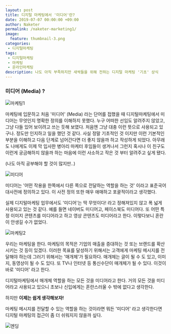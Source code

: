 ```yaml
---
layout: post
title: 디지털 마케팅에서 '미디어'란?
date: 2019-07-07 00:00:00 +09:00
author: Naketer
permalink: /naketer-marketing1/
image:
  feature: thumbnail-3.png
categories:
 - 디지털마케팅
tags:
 - 디지털마케팅
 - 마케팅
 - 온라인마케팅
description: 나도 아직 부족하지만 새싹들을 위해 전하는 디지털 마케팅 '기초' 상식
---
```






### 미디어 (Media) ?



![마케팅1](https://wefunction.com/wordpress/wp-content/uploads/2015/04/Screen-Shot-2015-04-02-at-02.31.09.png)



마케팅에 입문하고 처음 '미디어' (Media) 라는 단어를 접했을 때 디지털마케팅에서 미디어는 무엇인지 명확한 정의를 이해하지 못했다. 누구 어떠한 선임도 알려주지 않았고, 그냥 다들 있어 보이려고 쓰는 듯해 보였다. 처음엔 그냥 대충 이런 뜻으로 사용되고 있구나. 정도만 인지하고 일을 했던 것 같다. 사실 정말 기초적인 것 이지만 이런 기본적인 부분을 이해하고 다음 단계로 넘어간다면 더 좋지 않을까 하고 작성하게 되었다.  아무래도 나에게도 이제 막 입사한 병아리 마케터 후임들이 생겨나서 그런지 혹시나 이 친구도 이런게 궁금해하지 않을까 하는 마음에 이런 사소하고 작은 것 부터 알려주고 싶게 됐다.

(나도 아직 공부해야 할 것이 많지만..)



![미디어](https://lh3.googleusercontent.com/cbGsGtsZnkhKBMSGcnXG8NI-h_y3D1SnjiwbZq6uEqKvxm46_IzIq5jpuJNGpCMUf05s7tvPnLDw0Cliu9ZQ1gF_g76LY7ep8XPcXx7DllRoaVb95jJFDRHuXT-WKLV9eYRPCwXpiwz8WGQnKj8gG2QxCdVzMJdDBPvlLjwMNfCnZIuviA9XCeohDSfOcfHNzpyGwqWirzKWvl2OKasu-_y2mvLY72txWCMBjrDy8h5QW3Jaq6voeqhOi0pbraEEFsdq7uhEmALx8bdM4EpZmufAbQRhpa2G8_1jbg0noC9eqGB8zqfp6EaziyJkkT00Yh5w9W4sYf7mkvNYpHsL0lSz6ziIxngHxuTiVQ1H20w3EDc5rPxfcJdYtuAp7BJSCIRPpzzpJ9u_tAy2YGGdzX0sHRNr8Co-3ctnOv2ofEpsSpakn9LQBr4c5hk_7OUBN11ssYeBWVta-StyZ8uwfR22Hu_g8JmWHyi3kvsQaLLlntPhD7dgypRb-ZArW5CsntQEF0FoWA6M3qahBD-nW3zKHKiKlSB0jg9OE_aTM4Y250Kjt7Rrc6heYy6koVkh57MzYdfz7tdYTvTAOiS4igLYF2-8VFO1lI6ZRlB5Zlhe5tWnXZ8QidtmUL8LsN40IJIonv6JG09yh608y0sWW4YwpOotsKiUImw8CkBSAroaF1eEFCzZZFRwzL06RUBpCQ6gF2mE9glrKt4nB73xrqkV=w873-h443-no)



미디어는 '어떤 작용을 한쪽에서 다른 쪽으로 전달하는 역할을 하는 것' 이라고 표준국어대사전에 정의하고 있다. 이 사전 정의 또한 매우 애매하고 포괄적이라고 생각했다.

실제 디지털마케팅 업무에서도 '미디어'는 딱 무엇이다! 라고 정해져있지 않고 폭 넓게 사용되고 있는 것 같다. 예를 들면 네이버도 미디어고, 페이스북도 미디어다. 또 어떤 특정 이미지 콘텐츠를 미디어라고 하고 영상 콘텐츠도 미디어라고 한다. 이렇다보니 혼란이 안생길 수가 없었다.



![마케팅2](https://wefunction.com/wordpress/wp-content/uploads/2014/01/016.jpg)



우리는 마케팅을 한다. 마케팅의 목적은 기업의 매출을 증대하는 것 또는 브랜드를 확산시키는 것 등이 있겠다. 이러한 목표를 달성하기 위해서는 고객에게 마케팅 메시지를 전달해야 하는데 그러기 위해서는 '매개체'가 필요하다. 매개체는 글이 될 수 도 있고, 이미지, 동영상이 될 수 도 있다. 또 TV나 인터넷 등 통신수단이 매개체가 될 수 있다. 이것이 바로 '미디어' 라고 한다.

디지털마케팅에서 매개체 역할을 하는 모든 것을 미디어라고 한다. 거의 모든 것을 미디어라고 사용되고 있으니 초보나 신입에게는 혼란스러울 수 밖에 없다고 생각한다.

하지만 **이제는 쉽게 생각해보자!**

마케팅 메시지를 전달할 수 있는 역할을 하는 것이라면 뭐든 '미디어' 라고  생각한다면 디지털 마케팅의 접근이 좀 더 쉬워지지 않을까 싶다.



![엔딩](https://lh3.googleusercontent.com/Qerjpyo57Jx_l-OhGTKBo9ebK3EM1C_mC4ZRs0gifDwn8ke1CK9e_SNKQkk7AYosT_SDLGZUnA3VzOr5ratqBJlBiTocXvU60TdoDFLKDNo-92dA_vWVTMGoO25sFjXIP0d9Y06htDvPGZwqOFOVIuUR6CWcSKGtKAUhn_4_NfWE3CUzNuWie41Zxc3MAiNSQNZ_D1ZODVGgjxBqdzIuHjwys7I-BxTe-8Xyi5ezeqzA9bg5jvNkDUt_v0ce0XEKmHu-iAOIGEmYutuiKHUh8pjynxnHMKOESpKgNcLvkN1-S5hks503-Fu7E5kjRzJHVYre0-40ak_6Or9LiKYGurYkE_1gLQO5D_DXVDBJc11mXAj-JqFZousrqpVraZ0mjDOV-U7EDm9XAMzWTZvut80DWFe2NorVYNXzLMdwX8A-wCMkexHnndKQp2FEx5vNjrMflNLxvRdZNF01xU3V6B-xeOKRR6Q0wjze_6tcau8gCUaRsyQirfKnF9eTZ3wRN17YbStswd38voGuncXDwrJXLA3Aa8l-UzhYW32SoyOZPgM12ulrUBj1cWHIbrSQ7F0kpe5DvJ87NyKrBLwgLqY99OFjK9frtcqZLBo8mI3ad-qNi5pvxBZ7e_A56Q2_k2MLUiVHhXDBXPJ4XR8eGdPwM8cd2T4BW8tm9QA_ZyN_AIZPizoMRANwMFBjXczHMtVKI7mvLT0zqv8740RRzg8c=w707-h370-no)
